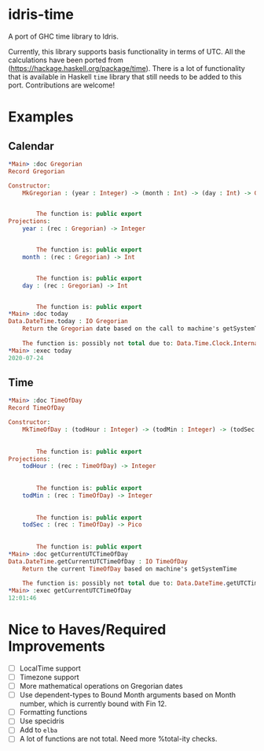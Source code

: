 # idris-time
A port of GHC time library to Idris. 

Currently, this library supports basis functionality in terms of UTC. All the calculations have been ported from (https://hackage.haskell.org/package/time). There is a lot of functionality that is available in Haskell `time` library that still needs to be added to this port. Contributions are welcome!


Examples
========

Calendar
--------

```idris
*Main> :doc Gregorian
Record Gregorian

Constructor:
    MkGregorian : (year : Integer) -> (month : Int) -> (day : Int) -> Gregorian


        The function is: public export
Projections:
    year : (rec : Gregorian) -> Integer


        The function is: public export
    month : (rec : Gregorian) -> Int


        The function is: public export
    day : (rec : Gregorian) -> Int


        The function is: public export
*Main> :doc today
Data.DateTime.today : IO Gregorian
    Return the Gregorian date based on the call to machine's getSystemTime
    
    The function is: possibly not total due to: Data.Time.Clock.Internal.SystemTime.getSystemTime & public export
*Main> :exec today
2020-07-24
```

Time
-----

```idris
*Main> :doc TimeOfDay 
Record TimeOfDay

Constructor:
    MkTimeOfDay : (todHour : Integer) -> (todMin : Integer) -> (todSec : Pico) -> TimeOfDay
        
        
        The function is: public export
Projections:
    todHour : (rec : TimeOfDay) -> Integer
        
        
        The function is: public export
    todMin : (rec : TimeOfDay) -> Integer
        
        
        The function is: public export
    todSec : (rec : TimeOfDay) -> Pico
        
        
        The function is: public export
*Main> :doc getCurrentUTCTimeOfDay 
Data.DateTime.getCurrentUTCTimeOfDay : IO TimeOfDay
    Return the current TimeOfDay based on machine's getSystemTime
    
    The function is: possibly not total due to: Data.DateTime.getUTCTime & public export
*Main> :exec getCurrentUTCTimeOfDay 
12:01:46
```

Nice to Haves/Required Improvements
====================================

- [ ] LocalTime support
- [ ] Timezone support
- [ ] More mathematical operations on Gregorian dates
- [ ] Use dependent-types to Bound Month arguments based on Month number, which is currently bound with Fin 12.
- [ ] Formatting functions
- [ ] Use specidris
- [ ] Add to `elba`
- [ ] A lot of functions are not total. Need more %total-ity checks.
